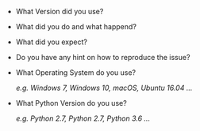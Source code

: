 - What Version did you use?

- What did you do and what happend?

- What did you expect?

- Do you have any hint on how to reproduce the issue?

- What Operating System do you use?
  
  *e.g. Windows 7, Windows 10, macOS, Ubuntu 16.04 ...*

- What Python Version do you use?

  *e.g. Python 2.7, Python 2.7, Python 3.6 ...*
    